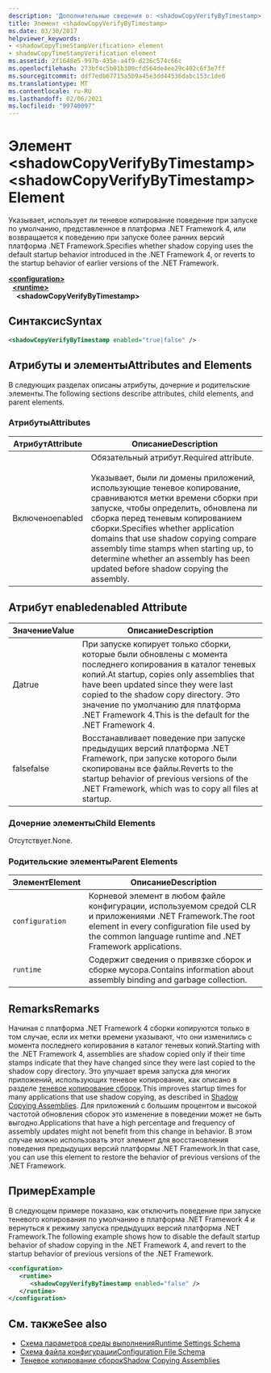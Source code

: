 ```yaml
---
description: 'Дополнительные сведения о: <shadowCopyVerifyByTimestamp> element'
title: Элемент <shadowCopyVerifyByTimestamp>
ms.date: 03/30/2017
helpviewer_keywords:
- <shadowCopyTimeStampVerification> element
- shadowCopyTimeStampVerification element
ms.assetid: 2f1648e5-997b-435e-a4f9-d236c574c66c
ms.openlocfilehash: 273bf4c5b01b300cfd564de4ee29c402c6f3e7ff
ms.sourcegitcommit: ddf7edb67715a5b9a45e3dd44536dabc153c1de0
ms.translationtype: MT
ms.contentlocale: ru-RU
ms.lasthandoff: 02/06/2021
ms.locfileid: "99740097"
---
```

# <a name="shadowcopyverifybytimestamp-element"></a><span data-ttu-id="a03c0-103">Элемент \<shadowCopyVerifyByTimestamp></span><span class="sxs-lookup"><span data-stu-id="a03c0-103">\<shadowCopyVerifyByTimestamp> Element</span></span>

<span data-ttu-id="a03c0-104">Указывает, использует ли теневое копирование поведение при запуске по умолчанию, представленное в платформа .NET Framework 4, или возвращается к поведению при запуске более ранних версий платформа .NET Framework.</span><span class="sxs-lookup"><span data-stu-id="a03c0-104">Specifies whether shadow copying uses the default startup behavior introduced in the .NET Framework 4, or reverts to the startup behavior of earlier versions of the .NET Framework.</span></span>  
  
[**\<configuration>**](../configuration-element.md)\
&nbsp;&nbsp;[**\<runtime>**](runtime-element.md)\
&nbsp;&nbsp;&nbsp;&nbsp;**\<shadowCopyVerifyByTimestamp>**  
  
## <a name="syntax"></a><span data-ttu-id="a03c0-105">Синтаксис</span><span class="sxs-lookup"><span data-stu-id="a03c0-105">Syntax</span></span>  
  
```xml  
<shadowCopyVerifyByTimestamp enabled="true|false" />  
```  
  
## <a name="attributes-and-elements"></a><span data-ttu-id="a03c0-106">Атрибуты и элементы</span><span class="sxs-lookup"><span data-stu-id="a03c0-106">Attributes and Elements</span></span>  

 <span data-ttu-id="a03c0-107">В следующих разделах описаны атрибуты, дочерние и родительские элементы.</span><span class="sxs-lookup"><span data-stu-id="a03c0-107">The following sections describe attributes, child elements, and parent elements.</span></span>  
  
### <a name="attributes"></a><span data-ttu-id="a03c0-108">Атрибуты</span><span class="sxs-lookup"><span data-stu-id="a03c0-108">Attributes</span></span>  
  
|<span data-ttu-id="a03c0-109">Атрибут</span><span class="sxs-lookup"><span data-stu-id="a03c0-109">Attribute</span></span>|<span data-ttu-id="a03c0-110">Описание</span><span class="sxs-lookup"><span data-stu-id="a03c0-110">Description</span></span>|  
|---------------|-----------------|  
|<span data-ttu-id="a03c0-111">Включено</span><span class="sxs-lookup"><span data-stu-id="a03c0-111">enabled</span></span>|<span data-ttu-id="a03c0-112">Обязательный атрибут.</span><span class="sxs-lookup"><span data-stu-id="a03c0-112">Required attribute.</span></span><br /><br /> <span data-ttu-id="a03c0-113">Указывает, были ли домены приложений, использующие теневое копирование, сравниваются метки времени сборки при запуске, чтобы определить, обновлена ли сборка перед теневым копированием сборки.</span><span class="sxs-lookup"><span data-stu-id="a03c0-113">Specifies whether application domains that use shadow copying compare assembly time stamps when starting up, to determine whether an assembly has been updated before shadow copying the assembly.</span></span>|  
  
## <a name="enabled-attribute"></a><span data-ttu-id="a03c0-114">Атрибут enabled</span><span class="sxs-lookup"><span data-stu-id="a03c0-114">enabled Attribute</span></span>  
  
|<span data-ttu-id="a03c0-115">Значение</span><span class="sxs-lookup"><span data-stu-id="a03c0-115">Value</span></span>|<span data-ttu-id="a03c0-116">Описание</span><span class="sxs-lookup"><span data-stu-id="a03c0-116">Description</span></span>|  
|-----------|-----------------|  
|<span data-ttu-id="a03c0-117">Да</span><span class="sxs-lookup"><span data-stu-id="a03c0-117">true</span></span>|<span data-ttu-id="a03c0-118">При запуске копирует только сборки, которые были обновлены с момента последнего копирования в каталог теневых копий.</span><span class="sxs-lookup"><span data-stu-id="a03c0-118">At startup, copies only assemblies that have been updated since they were last copied to the shadow copy directory.</span></span> <span data-ttu-id="a03c0-119">Это значение по умолчанию для платформа .NET Framework 4.</span><span class="sxs-lookup"><span data-stu-id="a03c0-119">This is the default for the .NET Framework 4.</span></span>|  
|<span data-ttu-id="a03c0-120">false</span><span class="sxs-lookup"><span data-stu-id="a03c0-120">false</span></span>|<span data-ttu-id="a03c0-121">Восстанавливает поведение при запуске предыдущих версий платформа .NET Framework, при запуске которого были скопированы все файлы.</span><span class="sxs-lookup"><span data-stu-id="a03c0-121">Reverts to the startup behavior of previous versions of the .NET Framework, which was to copy all files at startup.</span></span>|  
  
### <a name="child-elements"></a><span data-ttu-id="a03c0-122">Дочерние элементы</span><span class="sxs-lookup"><span data-stu-id="a03c0-122">Child Elements</span></span>  

 <span data-ttu-id="a03c0-123">Отсутствует.</span><span class="sxs-lookup"><span data-stu-id="a03c0-123">None.</span></span>  
  
### <a name="parent-elements"></a><span data-ttu-id="a03c0-124">Родительские элементы</span><span class="sxs-lookup"><span data-stu-id="a03c0-124">Parent Elements</span></span>  
  
|<span data-ttu-id="a03c0-125">Элемент</span><span class="sxs-lookup"><span data-stu-id="a03c0-125">Element</span></span>|<span data-ttu-id="a03c0-126">Описание</span><span class="sxs-lookup"><span data-stu-id="a03c0-126">Description</span></span>|  
|-------------|-----------------|  
|`configuration`|<span data-ttu-id="a03c0-127">Корневой элемент в любом файле конфигурации, используемом средой CLR и приложениями .NET Framework.</span><span class="sxs-lookup"><span data-stu-id="a03c0-127">The root element in every configuration file used by the common language runtime and .NET Framework applications.</span></span>|  
|`runtime`|<span data-ttu-id="a03c0-128">Содержит сведения о привязке сборок и сборке мусора.</span><span class="sxs-lookup"><span data-stu-id="a03c0-128">Contains information about assembly binding and garbage collection.</span></span>|  
  
## <a name="remarks"></a><span data-ttu-id="a03c0-129">Remarks</span><span class="sxs-lookup"><span data-stu-id="a03c0-129">Remarks</span></span>  

 <span data-ttu-id="a03c0-130">Начиная с платформа .NET Framework 4 сборки копируются только в том случае, если их метки времени указывают, что они изменились с момента последнего копирования в каталог теневых копий.</span><span class="sxs-lookup"><span data-stu-id="a03c0-130">Starting with the .NET Framework 4, assemblies are shadow copied only if their time stamps indicate that they have changed since they were last copied to the shadow copy directory.</span></span> <span data-ttu-id="a03c0-131">Это улучшает время запуска для многих приложений, использующих теневое копирование, как описано в разделе [теневое копирование сборок](../../../app-domains/shadow-copy-assemblies.md).</span><span class="sxs-lookup"><span data-stu-id="a03c0-131">This improves startup times for many applications that use shadow copying, as described in [Shadow Copying Assemblies](../../../app-domains/shadow-copy-assemblies.md).</span></span> <span data-ttu-id="a03c0-132">Для приложений с большим процентом и высокой частотой обновления сборок это изменение в поведении может не быть выгодно.</span><span class="sxs-lookup"><span data-stu-id="a03c0-132">Applications that have a high percentage and frequency of assembly updates might not benefit from this change in behavior.</span></span> <span data-ttu-id="a03c0-133">В этом случае можно использовать этот элемент для восстановления поведения предыдущих версий платформы .NET Framework.</span><span class="sxs-lookup"><span data-stu-id="a03c0-133">In that case, you can use this element to restore the behavior of previous versions of the .NET Framework.</span></span>  
  
## <a name="example"></a><span data-ttu-id="a03c0-134">Пример</span><span class="sxs-lookup"><span data-stu-id="a03c0-134">Example</span></span>  

 <span data-ttu-id="a03c0-135">В следующем примере показано, как отключить поведение при запуске теневого копирования по умолчанию в платформа .NET Framework 4 и вернуться к режиму запуска предыдущих версий платформа .NET Framework.</span><span class="sxs-lookup"><span data-stu-id="a03c0-135">The following example shows how to disable the default startup behavior of shadow copying in the .NET Framework 4, and revert to the startup behavior of previous versions of the .NET Framework.</span></span>  
  
```xml  
<configuration>  
   <runtime>  
      <shadowCopyVerifyByTimestamp enabled="false" />  
   </runtime>  
</configuration>  
```  
  
## <a name="see-also"></a><span data-ttu-id="a03c0-136">См. также</span><span class="sxs-lookup"><span data-stu-id="a03c0-136">See also</span></span>

- [<span data-ttu-id="a03c0-137">Схема параметров среды выполнения</span><span class="sxs-lookup"><span data-stu-id="a03c0-137">Runtime Settings Schema</span></span>](index.md)
- [<span data-ttu-id="a03c0-138">Схема файла конфигурации</span><span class="sxs-lookup"><span data-stu-id="a03c0-138">Configuration File Schema</span></span>](../index.md)
- [<span data-ttu-id="a03c0-139">Теневое копирование сборок</span><span class="sxs-lookup"><span data-stu-id="a03c0-139">Shadow Copying Assemblies</span></span>](../../../app-domains/shadow-copy-assemblies.md)
